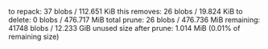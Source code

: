 to repack:            37 blobs / 112.651 KiB
this removes:         26 blobs / 19.824 KiB
to delete:             0 blobs / 476.717 MiB
total prune:          26 blobs / 476.736 MiB
remaining:         41748 blobs / 12.233 GiB
unused size after prune: 1.014 MiB (0.01% of remaining size)
